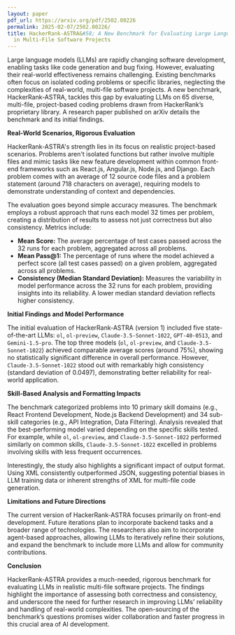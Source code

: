 ```yaml
---
layout: paper
pdf_url: https://arxiv.org/pdf/2502.00226
permalink: 2025-02-07/2502.00226/
title: HackerRank-ASTRA&#58; A New Benchmark for Evaluating Large Language Models
  in Multi-File Software Projects
---
```




Large language models (LLMs) are rapidly changing software development, enabling tasks like code generation and bug fixing.  However, evaluating their real-world effectiveness remains challenging. Existing benchmarks often focus on isolated coding problems or specific libraries, neglecting the complexities of real-world, multi-file software projects.  A new benchmark, HackerRank-ASTRA, tackles this gap by evaluating LLMs on 65 diverse, multi-file, project-based coding problems drawn from HackerRank’s proprietary library.  A research paper published on arXiv details the benchmark and its initial findings.

**Real-World Scenarios, Rigorous Evaluation**

HackerRank-ASTRA's strength lies in its focus on realistic project-based scenarios.  Problems aren't isolated functions but rather involve multiple files and mimic tasks like new feature development within common front-end frameworks such as React.js, Angular.js, Node.js, and Django.  Each problem comes with an average of 12 source code files and a problem statement (around 718 characters on average), requiring models to demonstrate understanding of context and dependencies.

The evaluation goes beyond simple accuracy measures. The benchmark employs a robust approach that runs each model 32 times per problem, creating a distribution of results to assess not just correctness but also consistency.  Metrics include:

* **Mean Score:** The average percentage of test cases passed across the 32 runs for each problem, aggregated across all problems.
* **Mean Pass@1:** The percentage of runs where the model achieved a perfect score (all test cases passed) on a given problem, aggregated across all problems.
* **Consistency (Median Standard Deviation):** Measures the variability in model performance across the 32 runs for each problem, providing insights into its reliability. A lower median standard deviation reflects higher consistency.

**Initial Findings and Model Performance**

The initial evaluation of HackerRank-ASTRA (version 1) included five state-of-the-art LLMs:  `ol`, `ol-preview`, `Claude-3.5-Sonnet-1022`, `GPT-40-0513`, and `Gemini-1.5-pro`.  The top three models (`ol`, `ol-preview`, and `Claude-3.5-Sonnet-1022`) achieved comparable average scores (around 75%), showing no statistically significant difference in overall performance. However,  `Claude-3.5-Sonnet-1022` stood out with remarkably high consistency (standard deviation of 0.0497), demonstrating better reliability for real-world application.


**Skill-Based Analysis and Formatting Impacts**

The benchmark categorized problems into 10 primary skill domains (e.g., React Frontend Development, Node.js Backend Development) and 34 sub-skill categories (e.g., API Integration, Data Filtering). Analysis revealed that the best-performing model varied depending on the specific skills tested. For example, while `ol`, `ol-preview`, and `Claude-3.5-Sonnet-1022` performed similarly on common skills,  `Claude-3.5-Sonnet-1022` excelled in problems involving skills with less frequent occurrences.


Interestingly, the study also highlights a significant impact of output format.  Using XML consistently outperformed JSON, suggesting potential biases in LLM training data or inherent strengths of XML for multi-file code generation.


**Limitations and Future Directions**

The current version of HackerRank-ASTRA focuses primarily on front-end development.  Future iterations plan to incorporate backend tasks and a broader range of technologies. The researchers also aim to incorporate agent-based approaches, allowing LLMs to iteratively refine their solutions, and expand the benchmark to include more LLMs and allow for community contributions.


**Conclusion**

HackerRank-ASTRA provides a much-needed, rigorous benchmark for evaluating LLMs in realistic multi-file software projects. The findings highlight the importance of assessing both correctness and consistency, and underscore the need for further research in improving LLMs' reliability and handling of real-world complexities. The open-sourcing of the benchmark’s questions promises wider collaboration and faster progress in this crucial area of AI development.